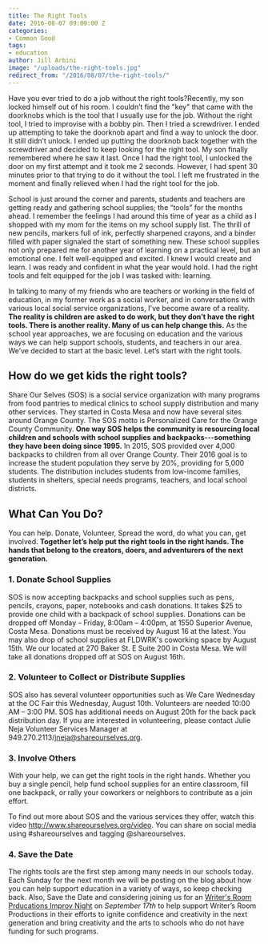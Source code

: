 ```yaml
---
title: The Right Tools
date: 2016-08-07 09:00:00 Z
categories:
- Common Good
tags:
- education
author: Jill Arbini
image: "/uploads/the-right-tools.jpg"
redirect_from: "/2016/08/07/the-right-tools/"
---
```


Have you ever tried to do a job without the right tools?Recently, my son locked himself out of his room. I couldn’t find the "key" that came with the doorknobs which is the tool that I usually use for the job. Without the right tool, I tried to improvise with a bobby pin. Then I tried a screwdriver. I ended up attempting to take the doorknob apart and find a way to unlock the door. It still didn’t unlock. I ended up putting the doorknob back together with the screwdriver and decided to keep looking for the right tool. My son finally remembered where he saw it last. Once I had the right tool, I unlocked the door on my first attempt and it took me 2 seconds. However, I had spent 30 minutes prior to that trying to do it without the tool. I left me frustrated in the moment and finally relieved when I had the right tool for the job.<!-- more -->

School is just around the corner and parents, students and teachers are getting ready and gathering school supplies; the “tools” for the months ahead. I remember the feelings I had around this time of year as a child as I shopped with my mom for the items on my school supply list. The thrill of new pencils, markers full of ink, perfectly sharpened crayons, and a binder filled with paper signaled the start of something new. These school supplies not only prepared me for another year of learning on a practical level, but an emotional one. I felt well-equipped and excited. I knew I would create and learn. I was ready and confident in what the year would hold. I had the right tools and felt equipped for the job I was tasked with: learning.

In talking to many of my friends who are teachers or working in the field of education, in my former work as a social worker, and in conversations with various local social service organizations, I've become aware of a reality. **The reality is children are asked to do work, but they don’t have the right tools. There is another reality. Many of us can help change this.** As the school year approaches, we are focusing on education and the various ways we can help support schools, students, and teachers in our area. We’ve decided to start at the basic level. Let’s start with the right tools.

## How do we get kids the right tools?
Share Our Selves (SOS) is a social service organization with many programs from food pantries to medical clinics to school supply distribution and many other services. They started in Costa Mesa and now have several sites around Orange County. The SOS motto is Personalized Care for the
Orange County Community. **One way SOS helps the community is resourcing local children and schools with school supplies and backpacks---something they have been doing since 1995.** In 2015, SOS provided over 4,000 backpacks to children from all over Orange County. Their 2016 goal is to increase the student population they serve by 20%, providing for 5,000 students. The distribution includes students from low-income families, students in shelters, special needs programs, teachers, and local school districts.

## What Can You Do?
You can help. Donate, Volunteer, Spread the word, do what you can, get involved. **Together let’s help put the right tools in the right hands. The hands that belong to the creators, doers, and adventurers of the next generation.**

### 1. Donate School Supplies
SOS is now accepting backpacks and school supplies such as pens, pencils, crayons, paper, notebooks and cash donations. It takes $25 to provide one child with a backpack of school supplies. Donations can be dropped off Monday – Friday, 8:00am – 4:00pm, at 1550 Superior Avenue, Costa Mesa. Donations must be received by August 16 at the latest. You may also drop of school supplies at FLDWRK's coworking space by August 15th. We our located at 270 Baker St. E Suite 200 in Costa Mesa. We will take all donations dropped off at SOS on August 16th.  

### 2. Volunteer to Collect or Distribute Supplies
SOS also has several volunteer opportunities such as We Care Wednesday at the OC Fair this Wednesday, August 10th. Volunteers are needed 10:00 AM – 3:00 PM. SOS has additional needs on August 20th for the back pack distribution day. If you are interested in volunteering, please contact Julie Neja Volunteer Services Manager at 949.270.2113/jneja@shareourselves.org.

### 3. Involve Others
With your help, we can get the right tools in the right hands.  Whether you buy a single pencil, help fund school supplies for an entire classroom, fill one backpack, or rally your coworkers or neighbors to contribute as a join effort.  

To find out more about SOS and the various services they offer, watch this video http://www.shareourselves.org/video. You can share on social media using #shareourselves and tagging @shareourselves.

### 4. Save the Date
The rights tools are the first step among many needs in our schools today. Each Sunday for the next month we will be posting on the blog about how you can help support education in a variety of ways, so keep checking back. Also, Save the Date and considering joining us for an [Writer's Room Prducations Improv Night](https://wayfare.ticketleap.com/writers-room-improv-fundraiser/) on *September 17th* to help support Writer’s Room Productions in their efforts to ignite confidence and creativity in the next generation and bring creativity and the arts to schools who do not have funding for such programs.
